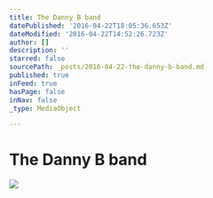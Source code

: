 ```yaml
---
title: The Danny B band
datePublished: '2016-04-22T18:05:36.653Z'
dateModified: '2016-04-22T14:52:26.723Z'
author: []
description: ''
starred: false
sourcePath: _posts/2016-04-22-the-danny-b-band.md
published: true
inFeed: true
hasPage: false
inNav: false
_type: MediaObject

---
```

# The Danny B band
![](https://the-grid-user-content.s3-us-west-2.amazonaws.com/c956cfae-54c1-4478-8557-65077fa0cb12.jpg)